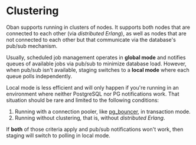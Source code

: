 # Clustering

Oban supports running in clusters of nodes. It supports both nodes that are connected to each
other (via *distributed Erlang*), as well as nodes that are not connected to each other but that
communicate via the database's pub/sub mechanism.

Usually, scheduled job management operates in **global mode** and notifies queues of available
jobs via pub/sub to minimize database load. However, when pub/sub isn't available, staging
switches to a **local mode** where each queue polls independently.

Local mode is less efficient and will only happen if you're running in an environment where
neither PostgreSQL nor PG notifications work. That situation should be rare and limited to the
following conditions:

  1. Running with a connection pooler, like [pg_bouncer], in transaction mode.
  2. Running without clustering, that is, without *distributed Erlang*.

If **both** of those criteria apply and pub/sub notifications won't work, then
staging will switch to polling in local mode.

[pg_bouncer]: http://www.pgbouncer.org

